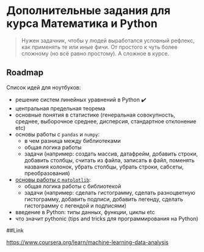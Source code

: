 # Дополнительные задания для курса Математика и Python

> Нужен задачник, чтобы у людей выработался условный рефлекс, как применять те или иные фичи.
> От простого к чуть более сложному (но всё равно простому). А сложное в курсе.

## Roadmap

Список идей для ноутбуков:

* решение систем линейных уравнений в Python :heavy_check_mark:
* центральная предельная теорема
* основные понятия в статистике (генеральная совокупность, среднее, выборочное среднее, дисперсия, стандартное отклонение etc)
* основы работы с `pandas` и `numpy`:
  * в чем разница между библиотеками
  * общая логика работы
  * задачи (например: создать массив, датафрейм, добавить строки, добавить столбцы, считать из файла, записать в файл, поменять названия колонок, убрать столбцы, убрать строки, сабсеты, преобразования)
* [основы работы с `matplotlib`](http://acm.mipt.ru/twiki/bin/view/Cintro/PythonGraphs#__q__ql_i_chkm_):
  * общая логика работы с библиотекой
  * задачи (например: сделать гистограмму, сделать разноцветную гистограмму, добавить подписи, добавить легенду, сделать гистограмму с легендой и подписями)
* введение в Python: типы данных, функции, циклы etc
* что значит pythonic (tips and tricks для программирования на Python)


##Link

https://www.coursera.org/learn/machine-learning-data-analysis

